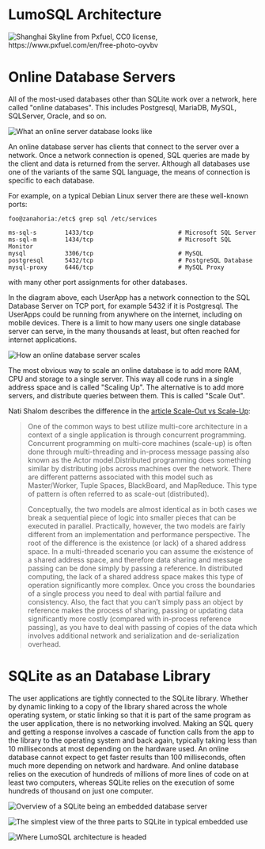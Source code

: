 <!-- SPDX-License-Identifier: CC-BY-SA-4.0 -->
<!-- SPDX-FileCopyrightText: 2020 The LumoSQL Authors -->
<!-- SPDX-ArtifactOfProjectName: LumoSQL -->
<!-- SPDX-FileType: Documentation -->
<!-- SPDX-FileComment: Original by Dan Shearer, 2020 -->


<!-- toc --> 

LumoSQL Architecture
====================

![](./images/lumo-architecture-intro.jpg "Shanghai Skyline from Pxfuel, CC0 license, https://www.pxfuel.com/en/free-photo-oyvbv")


# Online Database Servers

All of the most-used databases other than SQLite work over a network, here
called "online databases". This includes Postgresql, MariaDB, MySQL, SQLServer,
Oracle, and so on.

![](./images/lumo-architecture-online-db-server.svg "What an online server database looks like")

An online database server has clients that connect to the server over a
network. Once a network connection is opened, SQL queries are made by the
client and data is returned from the server. Although all databases use one of
the variants of the same SQL language, the means of connection is specific to each
database. 

For example, on a typical Debian Linux server there are these well-known ports:

```
foo@zanahoria:/etc$ grep sql /etc/services

ms-sql-s        1433/tcp                        # Microsoft SQL Server
ms-sql-m        1434/tcp                        # Microsoft SQL Monitor
mysql           3306/tcp                        # MySQL
postgresql      5432/tcp                        # PostgreSQL Database
mysql-proxy     6446/tcp                        # MySQL Proxy
```

with many other port assignments for other databases.

In the diagram above, each UserApp has a network connection to the SQL Database
Server on TCP port, for example 5432 if it is Postgresql. The UserApps could be
running from anywhere on the internet, including on mobile devices. There is a
limit to how many users one single database server can serve, in the many
thousands at least, but often reached for internet applications.

![](./images/lumo-architecture-online-db-server-scale.svg "How an online database server scales")

The most obvious way to scale an online database is to add more RAM, CPU and storage to a single server. This way all code runs in a single address space and is called "Scaling Up". The alternative is to add more servers, and distribute queries between them. This is called "Scale Out".

Nati Shalom describes the difference in the [article Scale-Out vs Scale-Up](http://ht.ly/cAhPe):

> One of the common ways to best utilize multi-core architecture in a context
> of a single application is through concurrent programming. Concurrent
> programming on multi-core machines (scale-up) is often done through
> multi-threading and in-process message passing also known as the Actor
> model.Distributed programming does something similar by distributing jobs
> across machines over the network. There are different patterns associated
> with this model such as Master/Worker, Tuple Spaces, BlackBoard, and
> MapReduce. This type of pattern is often referred to as scale-out
> (distributed).
>
> Conceptually, the two models are almost identical as in both cases we break a
> sequential piece of logic into smaller pieces that can be executed in
> parallel. Practically, however, the two models are fairly different from an
> implementation and performance perspective. The root of the difference is the
> existence (or lack) of a shared address space. In a multi-threaded scenario
> you can assume the existence of a shared address space, and therefore data
> sharing and message passing can be done simply by passing a reference. In
> distributed computing, the lack of a shared address space makes this type of
> operation significantly more complex. Once you cross the boundaries of a
> single process you need to deal with partial failure and consistency. Also,
> the fact that you can’t simply pass an object by reference makes the process
> of sharing, passing or updating data significantly more costly (compared with
> in-process reference passing), as you have to deal with passing of copies of
> the data which involves additional network and serialization and
> de-serialization overhead.

# SQLite as an Database Library

The user applications are tightly connected to the SQLite library. Whether by
dynamic linking to a copy of the library shared across the whole operating
system, or static linking so that it is part of the same program as the user
application, there is no networking involved. Making an SQL query and getting a
response involves a cascade of function calls from the app to the library to
the operating system and back again, typically taking less than 10 milliseconds
at most depending on the hardware used. An online database cannot expect to get
faster results than 100 milliseconds, often much more depending on network and
hardware. And online database relies on the execution of hundreds of millions
of more lines of code on at least two computers, whereas SQLite relies on the
execution of some hundreds of thousand on just one computer.

![](./images/lumo-architecture-sqlite-overview.svg "Overview of a SQLite being an embedded database server")


![](./images/lumo-architecture-sqlite-parts.svg "The simplest view of the three parts to SQLite in typical embedded use")




![](./images/lumo-architecture-lumosql-theoretical-future.svg "Where LumoSQL architecture is headed")

